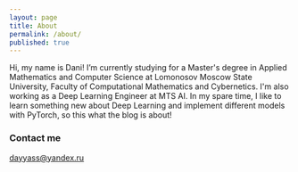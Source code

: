 ```yaml
---
layout: page
title: About
permalink: /about/
published: true
---
```


Hi, my name is Dani!
I’m currently studying for a Master's degree in Applied Mathematics and Computer Science at Lomonosov Moscow State University, Faculty of Computational Mathematics and Cybernetics.
I'm also working as a Deep Learning Engineer at MTS AI.
In my spare time, I like to learn something new about Deep Learning and implement different models with PyTorch, so this what the blog is about!

### Contact me

[dayyass@yandex.ru](mailto:dayyass@yandex.ru)
